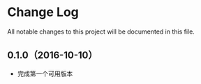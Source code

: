 # Change Log
All notable changes to this project will be documented in this file.

## 0.1.0（2016-10-10）

- 完成第一个可用版本
